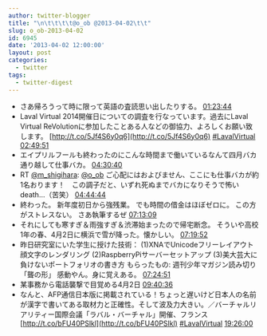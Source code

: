 ```yaml
---
author: twitter-blogger
title: "\n\t\t\t\t@o_ob @2013-04-02\t\t"
slug: o_ob-2013-04-02
id: 6945
date: '2013-04-02 12:00:00'
layout: post
categories:
  - twitter
tags:
  - twitter-digest
---
```


*   さあ帰ろうって時に限って英語の査読思い出したりする。 [01:23:44](http://twitter.com/o_ob/statuses/318760603172868099)
*   Laval Virtual 2014開催日についての調査を行なっています。過去にLaval Virtual ReVolutionに参加したことある人などの御協力、よろしくお願い致します。 [http://t.co/5Jf4S6y0q6](http://t.co/5Jf4S6y0q6) [#LavalVirtual](http://search.twitter.com/search?q=%23LavalVirtual) [02:49:51](http://twitter.com/o_ob/statuses/318782274692853760)
*   エイプリルフールも終わったのにこんな時間まで働いているなんて四月バカ通り越して仕事バカ。 [04:30:40](http://twitter.com/o_ob/statuses/318807644007706624)
*   RT [@m_shigihara](http://twitter.com/m_shigihara): [@o_ob](http://twitter.com/o_ob) ご心配にはおよびません、ここにも仕事バカが約1名おります！　この調子だと、いずれ死ぬまでバカになりそうで怖いdeath…（苦笑） [04:44:44](http://twitter.com/o_ob/statuses/318811184491008001)
*   終わった。 新年度初日から強残業。 でも時間の借金はほぼゼロに。 この方がストレスない。 さあ執筆するぜ [07:13:09](http://twitter.com/o_ob/statuses/318848534461939712)
*   それにしても寒すぎ＆雨強すぎ＆渋滞始まったので帰宅断念。 そういや高校1年の春、4月2日に横浜で雪が降った。懐かしい。 [07:19:52](http://twitter.com/o_ob/statuses/318850226343534592)
*   昨日研究室にいた学生に授けた技術： (1)XNAでUnicodeフリーレイアウト顔文字のレンダリング (2)RaspberryPiサーバーセットアップ (3)美大芸大に負けないポートフォリオの書き方 もらったもの: 週刊少年マガジン読み切り「聾の形」 感動やん。身に覚えある。 [07:24:51](http://twitter.com/o_ob/statuses/318851480180375552)
*   某事務から電話襲撃で目覚める4月2日 [09:40:36](http://twitter.com/o_ob/statuses/318885644397056001)
*   なんと、AFP通信日本版に掲載されている！ちょっと遅いけど日本人の名前が漢字で書いてある取材力と正確性。そして波及力大きい。／バーチャルリアリティー国際会議「ラバル・バーチャル」開催、フランス [http://t.co/bFU40PSlkl](http://t.co/bFU40PSlkl) [#LavalVirtual](http://search.twitter.com/search?q=%23LavalVirtual) [19:26:00](http://twitter.com/o_ob/statuses/319032965491458048)